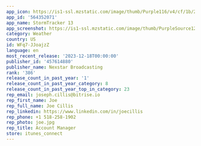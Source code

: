 ```yaml
---
app_icon: https://is1-ssl.mzstatic.com/image/thumb/Purple116/v4/cf/1b/21/cf1b21bc-1127-60c6-c741-a3054989f0c2/AppIcon-0-1x_U007emarketing-0-7-0-85-220.jpeg/1024x1024bb.png
app_id: '564352071'
app_name: StormTracker 13
app_screenshot: https://is1-ssl.mzstatic.com/image/thumb/PurpleSource122/v4/70/38/9f/70389fbc-7356-0c01-0cb1-1a14bfecf83b/09df4f44-6bfe-4f2f-89bd-b5dc328d3832_Simulator_Screen_Shot_-_iPhone_13_Pro_Max_-_2022-04-19_at_15.01.24-fs8.png/1284x2778bb.png
category: Weather
country: US
id: WFq7-JJoajzZ
language: en
most_recent_release: '2023-12-18T00:00:00'
publisher_id: '457614880'
publisher_name: Nexstar Broadcasting
rank: '386'
release_count_in_past_year: '1'
release_count_in_past_year_category: 8
release_count_in_past_year_top_in_category: 23
rep_email: joseph.cillis@bitrise.io
rep_first_name: Joe
rep_full_name: Joe Cillis
rep_linkedin: https://www.linkedin.com/in/joecillis
rep_phone: +1 518-258-1902
rep_photo: joe.jpg
rep_title: Account Manager
store: itunes_connect
---
```

